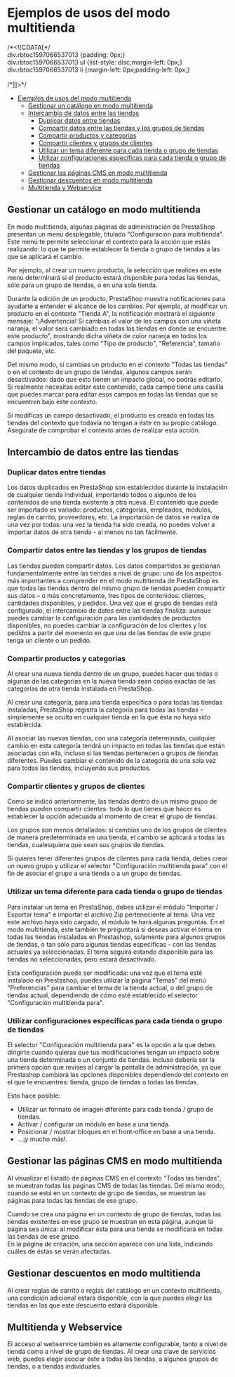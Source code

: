 # Ejemplos de usos del modo multitienda

/\*\<!\[CDATA\[\*/\
div.rbtoc1597066537013 {padding: 0px;}\
div.rbtoc1597066537013 ul {list-style: disc;margin-left: 0px;}\
div.rbtoc1597066537013 li {margin-left: 0px;padding-left: 0px;}\
\
/\*]]>\*/

* [Ejemplos de usos del modo multitienda](ejemplos-de-usos-del-modo-multitienda.md#Ejemplosdeusosdelmodomultitienda-Ejemplosdeusosdelmodomultitienda)
  * [Gestionar un catálogo en modo multitienda](ejemplos-de-usos-del-modo-multitienda.md#Ejemplosdeusosdelmodomultitienda-Gestionaruncatálogoenmodomultitienda)
  * [Intercambio de datos entre las tiendas](ejemplos-de-usos-del-modo-multitienda.md#Ejemplosdeusosdelmodomultitienda-Intercambiodedatosentrelastiendas)
    * [Duplicar datos entre tiendas](ejemplos-de-usos-del-modo-multitienda.md#Ejemplosdeusosdelmodomultitienda-Duplicardatosentretiendas)
    * [Compartir datos entre las tiendas y los grupos de tiendas](ejemplos-de-usos-del-modo-multitienda.md#Ejemplosdeusosdelmodomultitienda-Compartirdatosentrelastiendasylosgruposdetiendas)
    * [Compartir productos y categorías](ejemplos-de-usos-del-modo-multitienda.md#Ejemplosdeusosdelmodomultitienda-Compartirproductosycategorías)
    * [Compartir clientes y grupos de clientes](ejemplos-de-usos-del-modo-multitienda.md#Ejemplosdeusosdelmodomultitienda-Compartirclientesygruposdeclientes)
    * [Utilizar un tema diferente para cada tienda o grupo de tiendas](ejemplos-de-usos-del-modo-multitienda.md#Ejemplosdeusosdelmodomultitienda-Utilizaruntemadiferenteparacadatiendaogrupodetiendas)
    * [Utilizar configuraciones específicas para cada tienda o grupo de tiendas](ejemplos-de-usos-del-modo-multitienda.md#Ejemplosdeusosdelmodomultitienda-Utilizarconfiguracionesespecíficasparacadatiendaogrupodetiendas)
  * [Gestionar las páginas CMS en modo multitienda](ejemplos-de-usos-del-modo-multitienda.md#Ejemplosdeusosdelmodomultitienda-GestionarlaspáginasCMSenmodomultitienda)
  * [Gestionar descuentos en modo multitienda](ejemplos-de-usos-del-modo-multitienda.md#Ejemplosdeusosdelmodomultitienda-Gestionardescuentosenmodomultitienda)
  * [Multitienda y Webservice](ejemplos-de-usos-del-modo-multitienda.md#Ejemplosdeusosdelmodomultitienda-MultitiendayWebservice)

## Gestionar un catálogo en modo multitienda <a href="#ejemplosdeusosdelmodomultitienda-gestionaruncatalogoenmodomultitienda" id="ejemplosdeusosdelmodomultitienda-gestionaruncatalogoenmodomultitienda"></a>

En modo multitienda, algunas páginas de administración de PrestaShop presentan un menú desplegable, titulado "Configuración para multitienda". Este menú te permite seleccionar el contexto para la acción que estás realizando: lo que te permite establecer la tienda o grupo de tiendas a las que se aplicará el cambio.

Por ejemplo, al crear un nuevo producto, la selección que realices en este menú determinará si el producto estará disponible para todas las tiendas, sólo para un grupo de tiendas, o en una sola tienda.

Durante la edición de un producto, PrestaShop muestra notificaciones para ayudarte a entender el alcance de los cambios. Por ejemplo, al modificar un producto en el contexto "Tienda A", la notificación mostrará el siguiente mensaje: "¡Advertencia! Si cambias el valor de los campos con una viñeta naranja, el valor será cambiado en todas las tiendas en donde se encuentre este producto", mostrando dicha viñeta de color naranja en todos los campos implicados, tales como "Tipo de producto", "Referencia", tamaño del paquete, etc.

Del mismo modo, si cambias un producto en el contexto "Todas las tiendas" o en el contexto de un grupo de tiendas, algunos campos serán desactivados: dado que esto tienen un impacto global, no podrás editarlo. Si realmente necesitas editar este contenido, cada campo tiene una casilla que puedes marcar para editar esos campos en todas las tiendas que se encuentren bajo este contexto.

Si modificas un campo desactivado, el producto es creado en todas las tiendas del contexto que todavía no tengan a éste en su propio catálogo. Asegúrate de comprobar el contexto antes de realizar esta acción.

## Intercambio de datos entre las tiendas <a href="#ejemplosdeusosdelmodomultitienda-intercambiodedatosentrelastiendas" id="ejemplosdeusosdelmodomultitienda-intercambiodedatosentrelastiendas"></a>

### Duplicar datos entre tiendas <a href="#ejemplosdeusosdelmodomultitienda-duplicardatosentretiendas" id="ejemplosdeusosdelmodomultitienda-duplicardatosentretiendas"></a>

Los datos duplicados en PrestaShop son establecidos durante la instalación de cualquier tienda individual, importando todos o algunos de los contenidos de una tienda existente a otra nueva. El contenido que puede ser importado es variado: productos, categorías, empleados, módulos, reglas de carrito, proveedores, etc. La importación de datos se realiza de una vez por todas: una vez la tienda ha sido creada, no puedes volver a importar datos de otra tienda - al menos no tan fácilmente.

### Compartir datos entre las tiendas y los grupos de tiendas <a href="#ejemplosdeusosdelmodomultitienda-compartirdatosentrelastiendasylosgruposdetiendas" id="ejemplosdeusosdelmodomultitienda-compartirdatosentrelastiendasylosgruposdetiendas"></a>

Las tiendas pueden compartir datos. Los datos compartidos se gestionan fundamentalmente entre las tiendas a nivel de grupo: uno de los aspectos más importantes a comprender en el modo multitienda de PrestaShop es que todas las tiendas dentro del mismo grupo de tiendas pueden compartir sus datos – o más concretamente, tres tipos de contenidos: clientes, cantidades disponibles, y pedidos. Una vez que el grupo de tiendas está configurado, el intercambio de datos entre las tiendas finaliza: aunque puedes cambiar la configuración para las cantidades de productos disponibles, no puedes cambiar la configuración de los clientes y los pedidos a partir del momento en que una de las tiendas de este grupo tenga un cliente o un pedido.

### Compartir productos y categorías <a href="#ejemplosdeusosdelmodomultitienda-compartirproductosycategorias" id="ejemplosdeusosdelmodomultitienda-compartirproductosycategorias"></a>

Al crear una nueva tienda dentro de un grupo, puedes hacer que todas o algunas de las categorías en la nueva tienda sean copias exactas de las categorías de otra tienda instalada en PrestaShop.

Al crear una categoría, para una tienda específica o para todas las tiendas instaladas, PrestaShop registra la categoría para todas las tiendas – simplemente se oculta en cualquier tienda en la que ésta no haya sido establecida.

Al asociar las nuevas tiendas, con una categoría determinada, cualquier cambio en esta categoría tendrá un impacto en todas las tiendas que están asociadas con ella, incluso si las tiendas pertenecen a grupos de tiendas diferentes. Puedes cambiar el contenido de la categoría de una sola vez para todas las tiendas, incluyendo sus productos.

### Compartir clientes y grupos de clientes <a href="#ejemplosdeusosdelmodomultitienda-compartirclientesygruposdeclientes" id="ejemplosdeusosdelmodomultitienda-compartirclientesygruposdeclientes"></a>

Como se indicó anteriormente, las tiendas dentro de un mismo grupo de tiendas pueden compartir clientes: todo lo que tienes que hacer es establecer la opción adecuada al momento de crear el grupo de tiendas.

Los grupos son menos detallados: si cambias uno de los grupos de clientes de manera predeterminada en una tienda, el cambio se aplicará a todas las tiendas, cualesquiera que sean sus grupos de tiendas.

Si quieres tener diferentes grupos de clientes para cada tienda, debes crear un nuevo grupo y utilizar el selector "Configuración multitienda para" con el fin de asociar el grupo a una tienda o a un grupo de tiendas.

### Utilizar un tema diferente para cada tienda o grupo de tiendas <a href="#ejemplosdeusosdelmodomultitienda-utilizaruntemadiferenteparacadatiendaogrupodetiendas" id="ejemplosdeusosdelmodomultitienda-utilizaruntemadiferenteparacadatiendaogrupodetiendas"></a>

Para instalar un tema en PrestaShop, debes utilizar el módulo "Importar / Exportar tema" e importar el archivo Zip perteneciente al tema. Una vez este archivo haya sido cargado, el módulo te hará algunas preguntas. En el modo multitienda, este también te preguntará si deseas activar el tema en todas las tiendas instaladas en Prestashop, solamente para algunos grupos de tiendas, o tan sólo para algunas tiendas especificas - con las tiendas actuales ya seleccionadas. El tema seguirá estando disponible para las tiendas no seleccionadas, pero estará desactivado.

Esta configuración puede ser modificada: una vez que el tema esté instalado en Prestashop, puedes utilizar la página "Temas" del menú "Preferencias" para cambiar el tema de la tienda actual, o del grupo de tiendas actual, dependiendo de cómo esté establecido el selector "Configuración multitienda para".

### Utilizar configuraciones específicas para cada tienda o grupo de tiendas <a href="#ejemplosdeusosdelmodomultitienda-utilizarconfiguracionesespecificasparacadatiendaogrupodetiendas" id="ejemplosdeusosdelmodomultitienda-utilizarconfiguracionesespecificasparacadatiendaogrupodetiendas"></a>

El selector "Configuración multitienda para" es la opción a la que debes dirigirte cuando quieras que tus modificaciones tengan un impacto sobre una tienda determinada o un conjunto de tiendas. Incluso debería ser la primera opción que revises al cargar la pantalla de administración, ya que Prestashop cambiará las opciones disponibles dependiendo del contexto en el que te encuentres: tienda, grupo de tiendas o todas las tiendas.

Esto hace posible:

* Utilizar un formato de imagen diferente para cada tienda / grupo de tiendas.
* Activar / configurar un módulo en base a una tienda.
* Posicionar / mostrar bloques en el front-office en base a una tienda.
* ...¡y mucho más!.

## Gestionar las páginas CMS en modo multitienda <a href="#ejemplosdeusosdelmodomultitienda-gestionarlaspaginascmsenmodomultitienda" id="ejemplosdeusosdelmodomultitienda-gestionarlaspaginascmsenmodomultitienda"></a>

Al visualizar el listado de páginas CMS en el contexto "Todas las tiendas", se muestran todas las páginas CMS de todas las tiendas. Del mismo modo, cuando se está en un contexto de grupo de tiendas, se muestran las páginas para todas las tiendas de ese grupo.

Cuando se crea una página en un contexto de grupo de tiendas, todas las tiendas existentes en ese grupo se muestran en esta página, aunque la página sea única: al modificar ésta para una tienda se modificará en todas las tiendas de ese grupo.\
En la página de creación, una sección aparece con una lista, indicando cuáles de éstas se verán afectadas.

## Gestionar descuentos en modo multitienda <a href="#ejemplosdeusosdelmodomultitienda-gestionardescuentosenmodomultitienda" id="ejemplosdeusosdelmodomultitienda-gestionardescuentosenmodomultitienda"></a>

Al crear reglas de carrito o reglas del catálogo en un contexto multitienda, una condición adicional estará disponible, con la que puedes elegir las tiendas en las que este descuento estará disponible.

## Multitienda y Webservice <a href="#ejemplosdeusosdelmodomultitienda-multitiendaywebservice" id="ejemplosdeusosdelmodomultitienda-multitiendaywebservice"></a>

El acceso al webservice también es altamente configurable, tanto a nivel de tienda como a nivel de grupo de tiendas. Al crear una clave de servicios web, puedes elegir asociar éste a todas las tiendas, a algunos grupos de tiendas, o a tiendas individuales.
